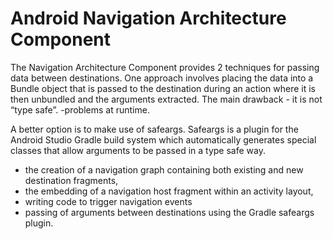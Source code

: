 # Android Navigation Architecture Component 
The Navigation Architecture Component provides 2 techniques for passing data between destinations.
One approach involves placing the data into a Bundle object that is passed to the destination during an action where it is then unbundled and the arguments extracted.
The main drawback - it is not “type safe”. -problems at runtime.

A better option is to make use of safeargs.
Safeargs is a plugin for the Android Studio Gradle build system which automatically generates special classes that allow arguments to be passed in a type safe way.

* the creation of a navigation graph containing both existing and new destination fragments, 
* the embedding of a navigation host fragment within an activity layout, 
* writing code to trigger navigation events 
* passing of arguments between destinations using the Gradle safeargs plugin.